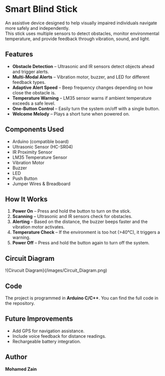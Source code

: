 # Smart Blind Stick

An assistive device designed to help visually impaired individuals navigate more safely and independently.  
This stick uses multiple sensors to detect obstacles, monitor environmental temperature, and provide feedback through vibration, sound, and light.

## Features
- **Obstacle Detection** – Ultrasonic and IR sensors detect objects ahead and trigger alerts.
- **Multi-Modal Alerts** – Vibration motor, buzzer, and LED for different feedback types.
- **Adaptive Alert Speed** – Beep frequency changes depending on how close the obstacle is.
- **Temperature Warning** – LM35 sensor warns if ambient temperature exceeds a safe level.
- **One-Button Control** – Easily turn the system on/off with a single button.
- **Welcome Melody** – Plays a short tune when powered on.

## Components Used
- Arduino (compatible board)
- Ultrasonic Sensor (HC-SR04)
- IR Proximity Sensor
- LM35 Temperature Sensor
- Vibration Motor
- Buzzer
- LED
- Push Button
- Jumper Wires & Breadboard

## How It Works
1. **Power On** – Press and hold the button to turn on the stick.
2. **Scanning** – Ultrasonic and IR sensors check for obstacles.
3. **Alerting** – Based on the distance, the buzzer beeps faster and the vibration motor activates.
4. **Temperature Check** – If the environment is too hot (>40°C), it triggers a warning.
5. **Power Off** – Press and hold the button again to turn off the system.

## Circuit Diagram
!{Cirucuit Diagram}(/images/Circuit_Diagram.png)

## Code
The project is programmed in **Arduino C/C++**. You can find the full code in the repository.

## Future Improvements
- Add GPS for navigation assistance.
- Include voice feedback for distance readings.
- Rechargeable battery integration.

## Author
**Mohamed Zain**
